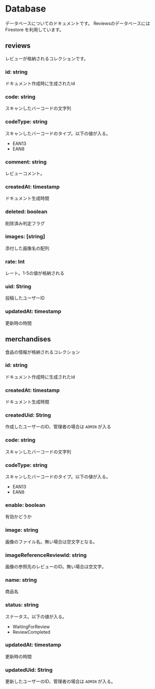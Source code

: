 # Database
データベースについてのドキュメントです。
Reviewsのデータベースには Firestore を利用しています。


## reviews
レビューが格納されるコレクションです。

### id: string
ドキュメント作成時に生成されたid

### code: string
スキャンしたバーコードの文字列

### codeType: string
スキャンしたバーコードのタイプ。以下の値が入る。
- EAN13
- EAN8

### comment: string
レビューコメント。

### createdAt: timestamp
ドキュメント生成時間

### deleted: boolean
削除済み判定フラグ

### images: [string]
添付した画像名の配列

### rate: Int
レート。1-5の値が格納される

### uid: String
投稿したユーザーID

### updatedAt: timestamp
更新時の時間


## merchandises
食品の情報が格納されるコレクション

### id: string
ドキュメント作成時に生成されたid

### createdAt: timestamp
ドキュメント生成時間

### createdUid: String
作成したユーザーのID、管理者の場合は `ADMIN` が入る

### code: string
スキャンしたバーコードの文字列

### codeType: string
スキャンしたバーコードのタイプ。以下の値が入る。
- EAN13
- EAN8

### enable: boolean
有効かどうか

### image: string
画像のファイル名。無い場合は空文字となる。

### imageReferenceReviewId: string
画像の参照先のレビューのID。無い場合は空文字。

### name: string
商品名

### status: string
ステータス。以下の値が入る。
- WaitingForReview
- ReviewCompleted

### updatedAt: timestamp
更新時の時間

### updatedUid: String
更新したユーザーのID、管理者の場合は `ADMIN` が入る。
